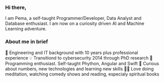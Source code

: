 
### Hi there,
I am Pema, a self-taught Programmer/Developer, Data Analyst and Database enthusiast. I am now 
on a curiosity driven AI and Machine Learning adventure.

### About me in brief
🌷 Engineering and IT background with 10 years plus professional experience
💡 Transitiond to cybersecurity 2014 through PhD research
🌸 Programming enthusiast. Self-taught Phython, Angular and Swift
🌷 Curious about numbers, new technologies and learning new skills
🧘‍♂️ Love doing meditation, watching comedy shows and reading, especialy spiritual books
